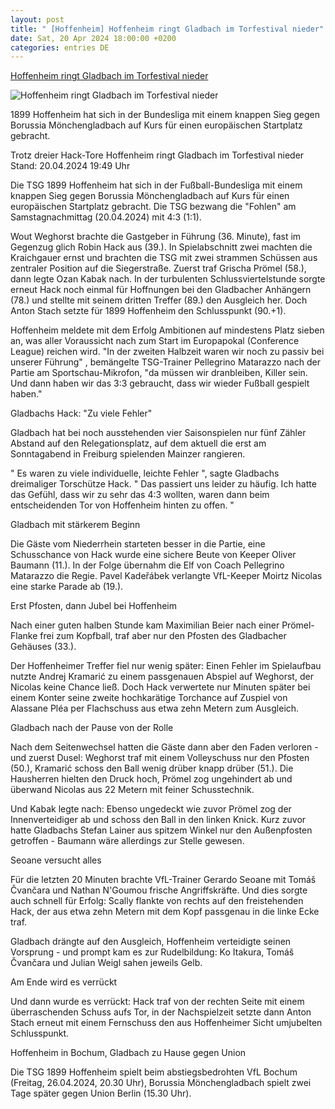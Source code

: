 ```yaml
---
layout: post
title: " [Hoffenheim] Hoffenheim ringt Gladbach im Torfestival nieder"
date: Sat, 20 Apr 2024 18:00:00 +0200
categories: entries DE
---
```

[Hoffenheim ringt Gladbach im Torfestival nieder](https://www.sportschau.de/fussball/bundesliga/hoffenheim-schlaegt-gladbach-im-torfestival,hoffenheim-gladbach-132.html)

![Hoffenheim ringt Gladbach im Torfestival nieder](https://images.sportschau.de/image/ccff089f-b49c-402a-bd89-8c6a07ae0611/AAABjvwIRpM/AAABjcWen7M/16x9-1280/hoffenheim-jubel-126.jpg)

1899 Hoffenheim hat sich in der Bundesliga mit einem knappen Sieg gegen Borussia Mönchengladbach auf Kurs für einen europäischen Startplatz gebracht.

Trotz dreier Hack-Tore Hoffenheim ringt Gladbach im Torfestival nieder Stand: 20.04.2024 19:49 Uhr

Die TSG 1899 Hoffenheim hat sich in der Fußball-Bundesliga mit einem knappen Sieg gegen Borussia Mönchengladbach auf Kurs für einen europäischen Startplatz gebracht. Die TSG bezwang die "Fohlen" am Samstagnachmittag (20.04.2024) mit 4:3 (1:1).

Wout Weghorst brachte die Gastgeber in Führung (36. Minute), fast im Gegenzug glich Robin Hack aus (39.). In Spielabschnitt zwei machten die Kraichgauer ernst und brachten die TSG mit zwei strammen Schüssen aus zentraler Position auf die Siegerstraße. Zuerst traf Grischa Prömel (58.), dann legte Ozan Kabak nach. In der turbulenten Schlussviertelstunde sorgte erneut Hack noch einmal für Hoffnungen bei den Gladbacher Anhängern (78.) und stellte mit seinem dritten Treffer (89.) den Ausgleich her. Doch Anton Stach setzte für 1899 Hoffenheim den Schlusspunkt (90.+1).

Hoffenheim meldete mit dem Erfolg Ambitionen auf mindestens Platz sieben an, was aller Voraussicht nach zum Start im Europapokal (Conference League) reichen wird. "In der zweiten Halbzeit waren wir noch zu passiv bei unserer Führung" , bemängelte TSG-Trainer Pellegrino Matarazzo nach der Partie am Sportschau-Mikrofon, "da müssen wir dranbleiben, Killer sein. Und dann haben wir das 3:3 gebraucht, dass wir wieder Fußball gespielt haben."

Gladbachs Hack: "Zu viele Fehler"

Gladbach hat bei noch ausstehenden vier Saisonspielen nur fünf Zähler Abstand auf den Relegationsplatz, auf dem aktuell die erst am Sonntagabend in Freiburg spielenden Mainzer rangieren.

" Es waren zu viele individuelle, leichte Fehler ", sagte Gladbachs dreimaliger Torschütze Hack. " Das passiert uns leider zu häufig. Ich hatte das Gefühl, dass wir zu sehr das 4:3 wollten, waren dann beim entscheidenden Tor von Hoffenheim hinten zu offen. "

Gladbach mit stärkerem Beginn

Die Gäste vom Niederrhein starteten besser in die Partie, eine Schusschance von Hack wurde eine sichere Beute von Keeper Oliver Baumann (11.). In der Folge übernahm die Elf von Coach Pellegrino Matarazzo die Regie. Pavel Kadeřábek verlangte VfL-Keeper Moirtz Nicolas eine starke Parade ab (19.).

Erst Pfosten, dann Jubel bei Hoffenheim

Nach einer guten halben Stunde kam Maximilian Beier nach einer Prömel-Flanke frei zum Kopfball, traf aber nur den Pfosten des Gladbacher Gehäuses (33.).

Der Hoffenheimer Treffer fiel nur wenig später: Einen Fehler im Spielaufbau nutzte Andrej Kramarić zu einem passgenauen Abspiel auf Weghorst, der Nicolas keine Chance ließ. Doch Hack verwertete nur Minuten später bei einem Konter seine zweite hochkarätige Torchance auf Zuspiel von Alassane Pléa per Flachschuss aus etwa zehn Metern zum Ausgleich.

Gladbach nach der Pause von der Rolle

Nach dem Seitenwechsel hatten die Gäste dann aber den Faden verloren - und zuerst Dusel: Weghorst traf mit einem Volleyschuss nur den Pfosten (50.), Kramarić schoss den Ball wenig drüber knapp drüber (51.). Die Hausherren hielten den Druck hoch, Prömel zog ungehindert ab und überwand Nicolas aus 22 Metern mit feiner Schusstechnik.

Und Kabak legte nach: Ebenso ungedeckt wie zuvor Prömel zog der Innenverteidiger ab und schoss den Ball in den linken Knick. Kurz zuvor hatte Gladbachs Stefan Lainer aus spitzem Winkel nur den Außenpfosten getroffen - Baumann wäre allerdings zur Stelle gewesen.

Seoane versucht alles

Für die letzten 20 Minuten brachte VfL-Trainer Gerardo Seoane mit Tomáš Čvančara und Nathan N'Goumou frische Angriffskräfte. Und dies sorgte auch schnell für Erfolg: Scally flankte von rechts auf den freistehenden Hack, der aus etwa zehn Metern mit dem Kopf passgenau in die linke Ecke traf.

Gladbach drängte auf den Ausgleich, Hoffenheim verteidigte seinen Vorsprung - und prompt kam es zur Rudelbildung: Ko Itakura, Tomáš Čvančara und Julian Weigl sahen jeweils Gelb.

Am Ende wird es verrückt

Und dann wurde es verrückt: Hack traf von der rechten Seite mit einem überraschenden Schuss aufs Tor, in der Nachspielzeit setzte dann Anton Stach erneut mit einem Fernschuss den aus Hoffenheimer Sicht umjubelten Schlusspunkt.

Hoffenheim in Bochum, Gladbach zu Hause gegen Union

Die TSG 1899 Hoffenheim spielt beim abstiegsbedrohten VfL Bochum (Freitag, 26.04.2024, 20.30 Uhr), Borussia Mönchengladbach spielt zwei Tage später gegen Union Berlin (15.30 Uhr).

